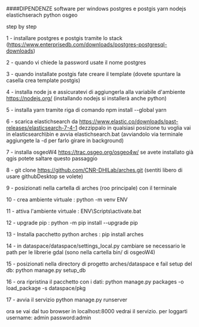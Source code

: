 ####DIPENDENZE software
per windows
postgres e postgis
yarn
nodejs
elastichserach
python
osgeo
    
step by step

   1 -  installare postgres e postgis tramite lo stack (https://www.enterprisedb.com/downloads/postgres-postgresql-downloads)
    
   2 -  quando vi chiede la password usate il nome postgres
    
   3 -  quando installate postgis fate creare il template (dovete spuntare la casella crea template postgis)
    
   4 -  installa node js e assicuratevi di aggiungerla alla variabile d'ambiente https://nodejs.org/  (installando nodejs si installerà anche python)
    
   5 -  installa yarn tramite riga di comando npm install --global yarn
    
   6 -  scarica  elastichsearch da https://www.elastic.co/downloads/past-releases/elasticsearch-7-4-1
     dezzippalo in qualsiasi posizione tu voglia  vai in elasticsearch\bin e avvia elastichsearch.bat (avviandolo via terminale aggiungete la -d per farlo girare in background)
     
   7 - installa osgeoW4     https://trac.osgeo.org/osgeo4w/     se avete installato già qgis potete saltare questo passaggio
     
   8 - git clone https://github.com/CNR-DHILab/arches.git  (sentiti libero di usare githubDesktop se volete)
     
   9 - posizionati nella cartella di arches (roo principale) con il terminale
 
   10 - crea ambiente virtuale :  python -m venv ENV
    
   11 - attiva l'ambiente virtuale : ENV\Scripts\activate.bat
    
   12 - upgrade pip :  python -m pip install --upgrade pip
    
   13 - Installa pacchetto python arches : pip install arches
    
   14 - in dataspace/dataspace/settings_local.py cambiare se necessario le path per le librerie gdal (sono nella cartella bin/ di osgeoW4)
    
   15 - posizionati nella directory di progetto arches/dataspace e fail setup del db: python manage.py setup_db
    
   16 - ora ripristina il pacchetto con i dati: python manage.py packages -o load_package -s dataspace/pkg
    
   17 - avvia il servizio python manage.py runserver
    
   ora se vai dal tuo browser in localhost:8000 vedrai il servizio. per loggarti username: admin password:admin
